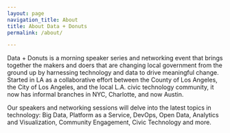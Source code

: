 ```yaml
---
layout: page
navigation_title: About
title: About Data + Donuts
permalink: /about/

---
```


<p>Data + Donuts is a morning speaker series and networking event that brings together the makers and doers that are changing local government from the ground up by harnessing technology and data to drive meaningful change.  Started in LA as a collaborative effort between the County of Los Angeles, the City of Los Angeles, and the local L.A. civic technology community, it now has informal branches in NYC, Charlotte, and now Austin.</p>

<p>Our speakers and networking sessions will delve into the latest topics in technology: Big Data, Platform as a Service, DevOps, Open Data, Analytics and Visualization, Community Engagement, Civic Technology and more.</p>

<!-- <img src="{{site.baseurl}}/images/digital-summit-award.jpg">
<caption><em>Data + Donuts organizers receiving 2018 Digital Government Summit Award</em></caption> -->

<br />

<!-- <h1>Past Speakers</h1>
<ul>
{% for speaker in site.data.organisers %}
  <li>
      <strong>{{ speaker[0] }}</strong>, {{ speaker[1].title }}, {{ speaker[1].org }}
  </li>
{% endfor %}
</ul> -->

